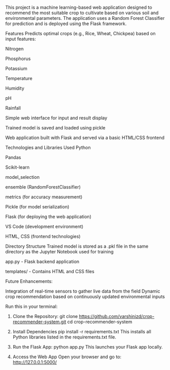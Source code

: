 This project is a machine learning-based web application designed to recommend the most suitable crop to cultivate based on various soil and environmental parameters. The application uses a Random Forest Classifier for prediction and is deployed using the Flask framework.

Features
Predicts optimal crops (e.g., Rice, Wheat, Chickpea) based on input features:

Nitrogen

Phosphorus

Potassium

Temperature

Humidity

pH

Rainfall

Simple web interface for input and result display

Trained model is saved and loaded using pickle

Web application built with Flask and served via a basic HTML/CSS frontend

Technologies and Libraries Used
Python

Pandas

Scikit-learn

model_selection

ensemble (RandomForestClassifier)

metrics (for accuracy measurement)

Pickle (for model serialization)

Flask (for deploying the web application)

VS Code (development environment)

HTML, CSS (frontend technologies)

Directory Structure
Trained model is stored as a .pkl file in the same directory as the Jupyter Notebook used for training

app.py - Flask backend application

templates/ - Contains HTML and CSS files

Future Enhancements:

Integration of real-time sensors to gather live data from the field
Dynamic crop recommendation based on continuously updated environmental inputs

Run this in your terminal:
1. Clone the Repository:
   git clone https://github.com/varshinizd/crop-recommender-system.git
   cd crop-recommender-system
   
3. Install Dependencies
   pip install -r requirements.txt
   This installs all Python libraries listed in the requirements.txt file.

4. Run the Flask App:
   python app.py
   This launches your Flask app locally.

4. Access the Web App
   Open your browser and go to: http://127.0.0.1:5000/

